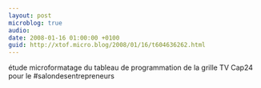 ```yaml
---
layout: post
microblog: true
audio: 
date: 2008-01-16 01:00:00 +0100
guid: http://xtof.micro.blog/2008/01/16/t604636262.html
---
```

étude microformatage du tableau de programmation de la grille TV Cap24 pour le #salondesentrepreneurs
